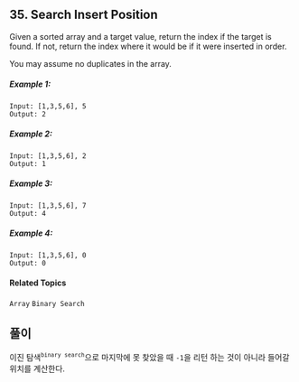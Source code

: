 ## 35. Search Insert Position

Given a sorted array and a target value, return the index if the target is found. If not, return the index where it would be if it were inserted in order.

You may assume no duplicates in the array.

##### Example 1:

```
Input: [1,3,5,6], 5
Output: 2
```

##### Example 2:

```
Input: [1,3,5,6], 2
Output: 1
```

##### Example 3:

```
Input: [1,3,5,6], 7
Output: 4
```

##### Example 4:

```
Input: [1,3,5,6], 0
Output: 0
```

#### Related Topics

`Array` `Binary Search`

## 풀이

이진 탐색<sup>`binary search`</sup>으로 마지막에 못 찾았을 때 `-1`을 리턴 하는 것이 아니라 들어갈 위치를 계산한다.